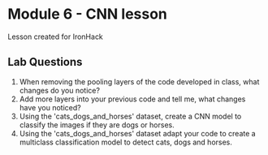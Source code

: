 # Module 6 - CNN lesson
Lesson created for IronHack


## Lab Questions
1. When removing the pooling layers of the code developed in class, what changes do you notice?
2. Add more layers into your previous code and tell me, what changes have you noticed?
3. Using the 'cats_dogs_and_horses' dataset, create a CNN model to classify the images if they are dogs or horses.
4. Using the 'cats_dogs_and_horses' dataset adapt your code to create a multiclass classification model to detect cats, dogs and horses.

